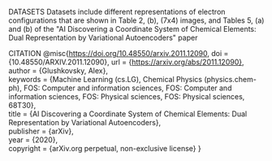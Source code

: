 DATASETS
Datasets include different representations of electron configurations that are shown in Table 2, (b), (7x4) images, and Tables 5, (a) and (b) of the "AI Discovering a Coordinate System of Chemical Elements: 
Dual Representation by Variational Autoencoders" paper

CITATION
@misc{https://doi.org/10.48550/arxiv.2011.12090,
  doi = {10.48550/ARXIV.2011.12090},
  url = {https://arxiv.org/abs/2011.12090},  
  author = {Glushkovsky, Alex},  
  keywords = {Machine Learning (cs.LG), Chemical Physics (physics.chem-ph), FOS: Computer and information sciences, FOS: Computer and information sciences, FOS: Physical sciences, FOS: Physical sciences, 68T30},  
  title = {AI Discovering a Coordinate System of Chemical Elements: Dual Representation by Variational Autoencoders},  
  publisher = {arXiv},  
  year = {2020},  
  copyright = {arXiv.org perpetual, non-exclusive license}
}

 
